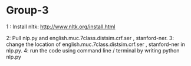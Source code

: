 # Group-3

1 : Install nltk:
http://www.nltk.org/install.html

2: Pull nlp.py and english.muc.7class.distsim.crf.ser , stanford-ner.
3: change the location of english.muc.7class.distsim.crf.ser , stanford-ner in nlp.py. 
4: run the code using command line / terminal by writing python nlp.py
